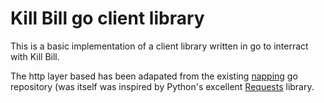 # Kill Bill go client library

This is a basic implementation of a client library written in go to interract with Kill Bill.

The http layer based has been adapated from the existing [napping](https://github.com/jmcvetta/napping) go repository (was itself was inspired by Python's excellent [Requests](http://docs.python-requests.org/en/latest/) library.

